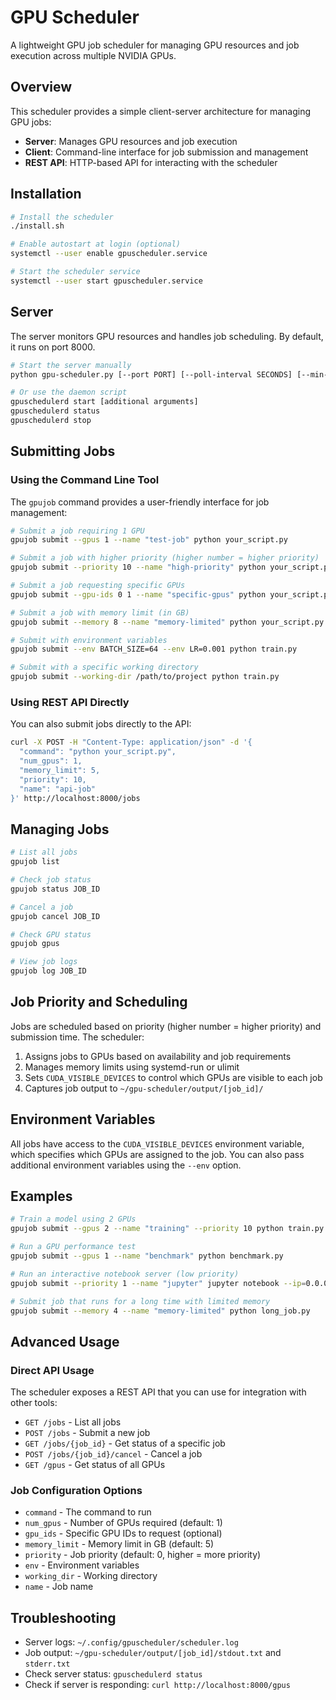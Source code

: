 # GPU Scheduler

A lightweight GPU job scheduler for managing GPU resources and job execution across multiple NVIDIA GPUs.

## Overview

This scheduler provides a simple client-server architecture for managing GPU jobs:

- **Server**: Manages GPU resources and job execution
- **Client**: Command-line interface for job submission and management
- **REST API**: HTTP-based API for interacting with the scheduler

## Installation

```bash
# Install the scheduler
./install.sh

# Enable autostart at login (optional)
systemctl --user enable gpuscheduler.service

# Start the scheduler service
systemctl --user start gpuscheduler.service
```

## Server

The server monitors GPU resources and handles job scheduling. By default, it runs on port 8000.

```bash
# Start the server manually
python gpu-scheduler.py [--port PORT] [--poll-interval SECONDS] [--min-free-memory MB] [--max-gpu-util PERCENT]

# Or use the daemon script
gpuschedulerd start [additional arguments]
gpuschedulerd status
gpuschedulerd stop
```

## Submitting Jobs

### Using the Command Line Tool

The `gpujob` command provides a user-friendly interface for job management:

```bash
# Submit a job requiring 1 GPU
gpujob submit --gpus 1 --name "test-job" python your_script.py

# Submit a job with higher priority (higher number = higher priority)
gpujob submit --priority 10 --name "high-priority" python your_script.py

# Submit a job requesting specific GPUs
gpujob submit --gpu-ids 0 1 --name "specific-gpus" python your_script.py

# Submit a job with memory limit (in GB)
gpujob submit --memory 8 --name "memory-limited" python your_script.py

# Submit with environment variables
gpujob submit --env BATCH_SIZE=64 --env LR=0.001 python train.py

# Submit with a specific working directory
gpujob submit --working-dir /path/to/project python train.py
```

### Using REST API Directly

You can also submit jobs directly to the API:

```bash
curl -X POST -H "Content-Type: application/json" -d '{
  "command": "python your_script.py",
  "num_gpus": 1,
  "memory_limit": 5,
  "priority": 10,
  "name": "api-job"
}' http://localhost:8000/jobs
```

## Managing Jobs

```bash
# List all jobs
gpujob list

# Check job status
gpujob status JOB_ID

# Cancel a job
gpujob cancel JOB_ID

# Check GPU status
gpujob gpus

# View job logs
gpujob log JOB_ID
```

## Job Priority and Scheduling

Jobs are scheduled based on priority (higher number = higher priority) and submission time. The scheduler:

1. Assigns jobs to GPUs based on availability and job requirements
2. Manages memory limits using systemd-run or ulimit
3. Sets `CUDA_VISIBLE_DEVICES` to control which GPUs are visible to each job
4. Captures job output to `~/gpu-scheduler/output/[job_id]/`

## Environment Variables

All jobs have access to the `CUDA_VISIBLE_DEVICES` environment variable, which specifies which GPUs are assigned to the job. You can also pass additional environment variables using the `--env` option.

## Examples

```bash
# Train a model using 2 GPUs
gpujob submit --gpus 2 --name "training" --priority 10 python train.py --epochs 100

# Run a GPU performance test
gpujob submit --gpus 1 --name "benchmark" python benchmark.py

# Run an interactive notebook server (low priority)
gpujob submit --priority 1 --name "jupyter" jupyter notebook --ip=0.0.0.0

# Submit job that runs for a long time with limited memory
gpujob submit --memory 4 --name "memory-limited" python long_job.py
```

## Advanced Usage

### Direct API Usage

The scheduler exposes a REST API that you can use for integration with other tools:

- `GET /jobs` - List all jobs
- `POST /jobs` - Submit a new job
- `GET /jobs/{job_id}` - Get status of a specific job
- `POST /jobs/{job_id}/cancel` - Cancel a job
- `GET /gpus` - Get status of all GPUs

### Job Configuration Options

- `command` - The command to run
- `num_gpus` - Number of GPUs required (default: 1)
- `gpu_ids` - Specific GPU IDs to request (optional)
- `memory_limit` - Memory limit in GB (default: 5)
- `priority` - Job priority (default: 0, higher = more priority)
- `env` - Environment variables
- `working_dir` - Working directory
- `name` - Job name

## Troubleshooting

- Server logs: `~/.config/gpuscheduler/scheduler.log`
- Job output: `~/gpu-scheduler/output/[job_id]/stdout.txt` and `stderr.txt`
- Check server status: `gpuschedulerd status`
- Check if server is responding: `curl http://localhost:8000/gpus`